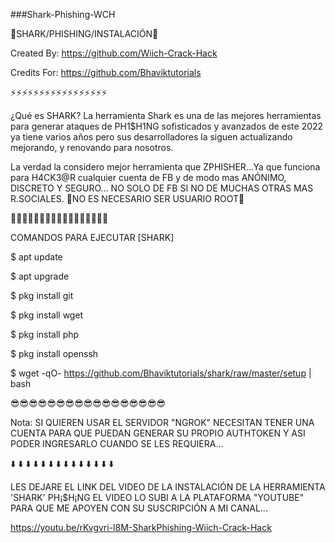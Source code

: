 ###Shark-Phishing-WCH

📱SHARK/PHISHING/INSTALACIÓN📱

Created By:
https://github.com/Wiich-Crack-Hack

Credits For:
https://github.com/Bhaviktutorials 

⚡⚡⚡⚡⚡⚡⚡⚡⚡⚡⚡⚡⚡⚡⚡⚡⚡

¿Qué es SHARK?
La herramienta Shark es una de las mejores
herramientas para generar ataques de
PH1$H1NG sofisticados y avanzados de
este 2022 ya tiene varios años pero sus
desarrolladores la siguen actualizando
mejorando, y renovando para nosotros.

La verdad la considero mejor herramienta
que ZPHISHER...Ya que funciona para 
H4CK3@R cualquier cuenta de FB y de modo
mas ANÓNIMO, DISCRETO Y SEGURO...
NO SOLO DE FB SI NO DE MUCHAS OTRAS 
MAS R.SOCIALES.
🚫NO ES NECESARIO SER USUARIO ROOT🚫


📱📱📱📱📱📱📱📱📱📱📱📱📱📱📱📱📱

COMANDOS PARA EJECUTAR [SHARK]

$  apt update

$  apt upgrade

$  pkg install git

$  pkg install wget

$  pkg install php

$  pkg install openssh

$  wget -qO- https://github.com/Bhaviktutorials/shark/raw/master/setup | bash

😎😎😎😎😎😎😎😎😎😎😎😎😎😎😎😎😎

Nota: SI QUIEREN USAR EL SERVIDOR "NGROK"
NECESITAN TENER UNA CUENTA PARA QUE
PUEDAN GENERAR SU PROPIO AUTHTOKEN Y
ASI PODER INGRESARLO CUANDO SE LES REQUIERA...

⬇️ ⬇️ ⬇️ ⬇️ ⬇️ ⬇️ ⬇️ ⬇️ ⬇️ ⬇️ ⬇️ ⬇️ ⬇️ ⬇️ 

LES DEJARE EL LINK DEL VIDEO DE LA INSTALACIÓN
DE LA HERRAMIENTA 'SHARK' PH¡$H¡NG EL VIDEO LO
SUBI A LA PLATAFORMA "YOUTUBE" PARA QUE ME
APOYEN CON SU SUSCRIPCIÓN A MI CANAL...

https://youtu.be/rKvgvri-l8M-SharkPhishing-Wiich-Crack-Hack
